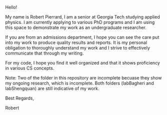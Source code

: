 Hello!

My name is Robert Pierrard, I am a senior at Georgia Tech studying applied physics. I am currently applying to various PhD programs and I am using this space to demonstrate my work as an undergraduate researcher.

If you are from an admissions department, I hope you can see the care put into my work to produce quality results and reports. It is my personal obligation to thoroughly understand my work and I strive to effectively communicate that through my writing.

For my code, I hope you find it well organized and that it shows proficiency in various CS concepts.

Note: Two of the folder in this repository are incomplete becuase they show my ongoing research, which is incomplete. Both folders (labBagheri and labShengquan) are still indicative of my work.

Best Regards,

Robert
